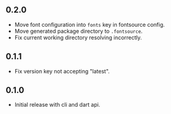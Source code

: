 ## 0.2.0

- Move font configuration into `fonts` key in fontsource config.
- Move generated package directory to `.fontsource`.
- Fix current working directory resolving incorrectly.

## 0.1.1

- Fix version key not accepting "latest".

## 0.1.0

- Initial release with cli and dart api.
